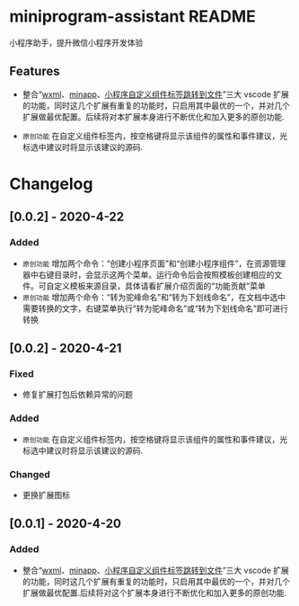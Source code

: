 # miniprogram-assistant README

小程序助手，提升微信小程序开发体验

## Features

- 整合“[wxml](https://marketplace.visualstudio.com/items?itemName=cnyballk.wxml-vscode)、[minapp](https://marketplace.visualstudio.com/items?itemName=qiu8310.minapp-vscode)、[小程序自定义组件标签跳转到文件](https://marketplace.visualstudio.com/items?itemName=wjf.minapp-comp-definition)”三大 vscode 扩展的功能，同时这几个扩展有重复的功能时，只启用其中最优的一个，并对几个扩展做最优配置。后续将对本扩展本身进行不断优化和加入更多的原创功能.

- `原创功能` 在自定义组件标签内，按空格键将显示该组件的属性和事件建议，光标选中建议时将显示该建议的源码.

# Changelog

## [0.0.2] - 2020-4-22

### Added

- `原创功能` 增加两个命令：“创建小程序页面”和“创建小程序组件”，在资源管理器中右键目录时，会显示这两个菜单。运行命令后会按照模板创建相应的文件。可自定义模板来源目录，具体请看扩展介绍页面的“功能贡献”菜单
- `原创功能` 增加两个命令：“转为驼峰命名”和“转为下划线命名”，在文档中选中需要转换的文字，右键菜单执行“转为驼峰命名”或“转为下划线命名”即可进行转换

## [0.0.2] - 2020-4-21

### Fixed

- 修复扩展打包后依赖异常的问题

### Added

- `原创功能` 在自定义组件标签内，按空格键将显示该组件的属性和事件建议，光标选中建议时将显示该建议的源码.

### Changed

- 更换扩展图标

## [0.0.1] - 2020-4-20

### Added

- 整合“[wxml](https://marketplace.visualstudio.com/items?itemName=cnyballk.wxml-vscode)、[minapp](https://marketplace.visualstudio.com/items?itemName=qiu8310.minapp-vscode)、[小程序自定义组件标签跳转到文件](https://marketplace.visualstudio.com/items?itemName=wjf.minapp-comp-definition)”三大 vscode 扩展的功能，同时这几个扩展有重复的功能时，只启用其中最优的一个，并对几个扩展做最优配置.后续将对这个扩展本身进行不断优化和加入更多的原创功能.
